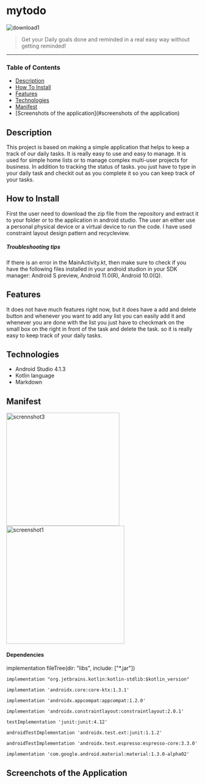 # mytodo

![download1](https://user-images.githubusercontent.com/83035294/115810357-cab4f200-a3bb-11eb-9c66-093b2e9083b3.jpg)

> Get your Daily goals done and reminded in a real easy way without getting reminded!

---

### Table of Contents

- [Description](#description)
- [How To Install](#how-to-install)
- [Features](#features)
- [Technologies](#technologies)
- [Manifest](#manifest)
- [Screenshots of the application](#screenshots of the application)

## Description
This project is based on making a simple application that helps to keep a track of our daily tasks. It is really easy to use and easy to manage. It is used for simple home lists or to manage complex multi-user projects for business. In addition to tracking the status of tasks. you just have to type in your daily task and checkit out as you complete it so you can keep track of your tasks.

## How to Install
First the user need to download the zip file from the repository and extract it to your folder or to the application in android studio. The user an either use a personal physical device or a virtual device to run the code. I have used constraint layout design pattern and recycleview.

##### Troubleshooting tips
If there is an error in the MainActivity.kt, then make sure to check if you have the following files installed in your android studion in your SDK manager: Android S preview,
                                                                                                                                                            Android 11.0(R),
                                                                                                                                                            Android 10.0(Q).

## Features
It does not have much features right now, but it does have a add and delete button and whenever you want to add any list you can easily add it and whenever you are done with the list you just have to checkmark on the small box on the right in front of the task and delete the task. so it is really easy to keep track of your daily tasks.

## Technologies
- Android Studio 4.1.3
- Kotlin language 
- Markdown

## Manifest

<img width="296" alt="scrennshot3" src="https://user-images.githubusercontent.com/83035294/115814027-4c0f8300-a3c2-11eb-9628-84a24bf2df4b.png">
<img width="309" alt="screenshot1" src="https://user-images.githubusercontent.com/83035294/115813802-d99ea300-a3c1-11eb-8e01-45f6e565999a.png">

#### Dependencies

implementation fileTree(dir: "libs", include: ["*.jar"])

    implementation "org.jetbrains.kotlin:kotlin-stdlib:$kotlin_version"
    
    implementation 'androidx.core:core-ktx:1.3.1'
    
    implementation 'androidx.appcompat:appcompat:1.2.0'
    
    implementation 'androidx.constraintlayout:constraintlayout:2.0.1'
    
    testImplementation 'junit:junit:4.12'
    
    androidTestImplementation 'androidx.test.ext:junit:1.1.2'
    
    androidTestImplementation 'androidx.test.espresso:espresso-core:3.3.0'

    implementation 'com.google.android.material:material:1.3.0-alpha02'

## Screenchots of the Application





                                                                                                                                                            
                                                                                                                                       

